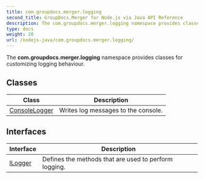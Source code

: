 ```yaml
---
title: com.groupdocs.merger.logging
second_title: GroupDocs.Merger for Node.js via Java API Reference
description: The com.groupdocs.merger.logging namespace provides classes for customizing logging behaviour.
type: docs
weight: 20
url: /nodejs-java/com.groupdocs.merger.logging/
---
```


The **com.groupdocs.merger.logging** namespace provides classes for customizing logging behaviour.


## Classes

| Class | Description |
| --- | --- |
| [ConsoleLogger](../com.groupdocs.merger.logging/consolelogger) | Writes log messages to the console. |

## Interfaces

| Interface | Description |
| --- | --- |
| [ILogger](../com.groupdocs.merger.logging/ilogger) | Defines the methods that are used to perform logging. |
